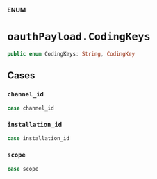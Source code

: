 **ENUM**

# `oauthPayload.CodingKeys`

```swift
public enum CodingKeys: String, CodingKey
```

## Cases
### `channel_id`

```swift
case channel_id
```

### `installation_id`

```swift
case installation_id
```

### `scope`

```swift
case scope
```
